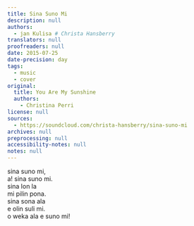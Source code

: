 ```yaml
---
title: Sina Suno Mi
description: null
authors:
  - jan Kulisa # Christa Hansberry 
translators: null
proofreaders: null
date: 2015-07-25
date-precision: day
tags:
  - music
  - cover
original:
  title: You Are My Sunshine
  authors:
    - Christina Perri
license: null
sources:
  - https://soundcloud.com/christa-hansberry/sina-suno-mi
archives: null
preprocessing: null
accessibility-notes: null
notes: null
---
```


<!-- My translation of "You Are My Sunshine" into Toki Pona. Recorded for demonstration purposes; I don't have glamorous recording equipment!

Some have asked for the lyrics; here they are for reference: -->

sina suno mi,  \
a! sina suno mi.  \
sina lon la  \
mi pilin pona.  \
sina sona ala  \
e olin suli mi.  \
o weka ala e suno mi!
